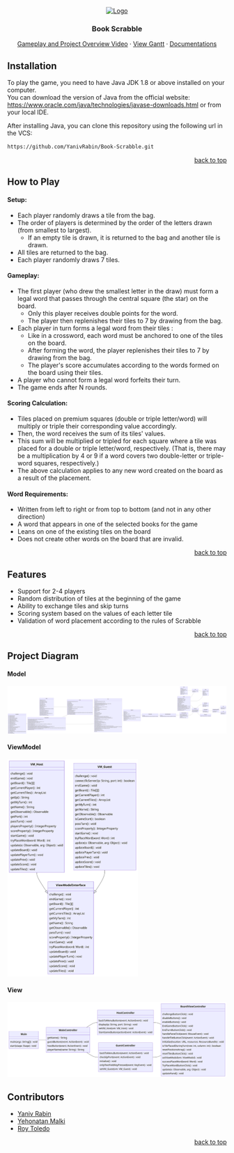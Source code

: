 <!-- Improved compatibility of back to top link: See: https://github.com/YanivRabin/Scrabble-Project#readme -->
<a name="readme-top"></a>


<div align="center">
  <a href="https://github.com/github_username/repo_name">
    <img src="/Scrabble_icon.png" alt="Logo" width="100" height="100">
  </a>


<h3 align="center">Book Scrabble</h3>
  <p align="center">
    <a href="https://www.canva.com/design/DAFnBPqWJ-k/zWN0Vjxt-08yZsxyX7DLtg/watch?utm_content=DAFnBPqWJ-k&utm_campaign=designshare&utm_medium=link&utm_source=publishsharelink">Gameplay and Project Overview Video</a>
    ·
    <a href="https://view.monday.com/1187919453-d087be1e389a3575ae0b3f30a8bc5adb?r=euc1">View Gantt</a>
·
    <a href="https://YanivRabin.github.io/Book-Scrabble/JavaDoc_Scrabble/index.html">Documentations</a>
  </p>
</div>


## Installation
To play the game, you need to have Java JDK 1.8 or above installed on your computer.
<br/>
You can download the version of Java from the official website: https://www.oracle.com/java/technologies/javase-downloads.html
or from your local IDE.

After installing Java, you can clone this repository using the following url in the VCS:

   ```sh
   https://github.com/YanivRabin/Book-Scrabble.git
   ```
<p align="right"><a href="#readme-top">back to top</a></p>


## How to Play
#### Setup:
* Each player randomly draws a tile from the bag.
* The order of players is determined by the order of the letters drawn (from smallest to largest).
    * If an empty tile is drawn, it is returned to the bag and another tile is drawn.
* All tiles are returned to the bag.
* Each player randomly draws 7 tiles.

#### Gameplay:
* The first player (who drew the smallest letter in the draw) must form a legal word that passes through the central square (the star) on the board.
    * Only this player receives double points for the word.
    * The player then replenishes their tiles to 7 by drawing from the bag.
* Each player in turn forms a legal word from their tiles :
    * Like in a crossword, each word must be anchored to one of the tiles on the board.
    * After forming the word, the player replenishes their tiles to 7 by drawing from the bag.
    * The player's score accumulates according to the words formed on the board using their tiles.
* A player who cannot form a legal word forfeits their turn.
* The game ends after N rounds.

#### Scoring Calculation:
* Tiles placed on premium squares (double or triple letter/word) will multiply or triple their corresponding value accordingly.
* Then, the word receives the sum of its tiles' values.
* This sum will be multiplied or tripled for each square where a tile was placed for a double or triple letter/word, respectively. (That is, there may be a multiplication by 4 or 9 if a word covers two double-letter or triple-word squares, respectively.)
* The above calculation applies to any new word created on the board as a result of the placement.

#### Word Requirements:
* Written from left to right or from top to bottom (and not in any other direction)
* A word that appears in one of the selected books for the game
* Leans on one of the existing tiles on the board
* Does not create other words on the board that are invalid.
<p align="right"><a href="#readme-top">back to top</a></p>


## Features
* Support for 2-4 players
* Random distribution of tiles at the beginning of the game
* Ability to exchange tiles and skip turns
* Scoring system based on the values of each letter tile
* Validation of word placement according to the rules of Scrabble
<p align="right"><a href="#readme-top">back to top</a></p>

## Project Diagram
<h4>Model</h4>
<img src="Model.png" alt="model">

<h4>ViewModel</h4>
<img src="ViewModel.png" alt="viewModel" width="300">

<h4>View</h4>
<img src="View.png" alt="view">


## Contributors
* [Yaniv Rabin](https://github.com/YanivRabin)
* [Yehonatan Malki](https://github.com/JoniMalki)
* [Roy Toledo](https://github.com/Roytol)
<p align="right"><a href="#readme-top">back to top</a></p>
